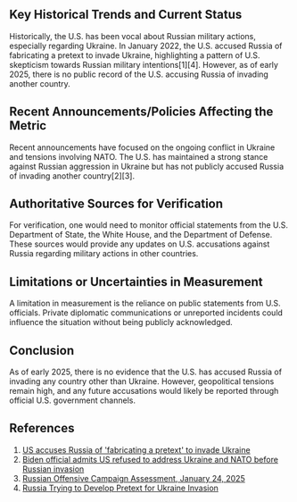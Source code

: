 ## Key Historical Trends and Current Status
Historically, the U.S. has been vocal about Russian military actions, especially regarding Ukraine. In January 2022, the U.S. accused Russia of fabricating a pretext to invade Ukraine, highlighting a pattern of U.S. skepticism towards Russian military intentions[1][4]. However, as of early 2025, there is no public record of the U.S. accusing Russia of invading another country.

## Recent Announcements/Policies Affecting the Metric
Recent announcements have focused on the ongoing conflict in Ukraine and tensions involving NATO. The U.S. has maintained a strong stance against Russian aggression in Ukraine but has not publicly accused Russia of invading another country[2][3].

## Authoritative Sources for Verification
For verification, one would need to monitor official statements from the U.S. Department of State, the White House, and the Department of Defense. These sources would provide any updates on U.S. accusations against Russia regarding military actions in other countries.

## Limitations or Uncertainties in Measurement
A limitation in measurement is the reliance on public statements from U.S. officials. Private diplomatic communications or unreported incidents could influence the situation without being publicly acknowledged.

## Conclusion
As of early 2025, there is no evidence that the U.S. has accused Russia of invading any country other than Ukraine. However, geopolitical tensions remain high, and any future accusations would likely be reported through official U.S. government channels.

## References
1. [US accuses Russia of 'fabricating a pretext' to invade Ukraine](https://abcnews.go.com/Politics/us-accuses-russia-fabricating-pretext-invade-ukraine/story?id=82267027)
2. [Biden official admits US refused to address Ukraine and NATO before Russian invasion](https://responsiblestatecraft.org/2022/04/14/biden-official-admits-us-refused-to-address-ukraine-and-nato-before-russian-invasion/)
3. [Russian Offensive Campaign Assessment, January 24, 2025](https://www.understandingwar.org/backgrounder/russian-offensive-campaign-assessment-january-24-2025)
4. [Russia Trying to Develop Pretext for Ukraine Invasion](https://www.defense.gov/News/News-Stories/Article/Article/2900210/russia-trying-to-develop-pretext-for-ukraine-invasion-dod-official-says/)